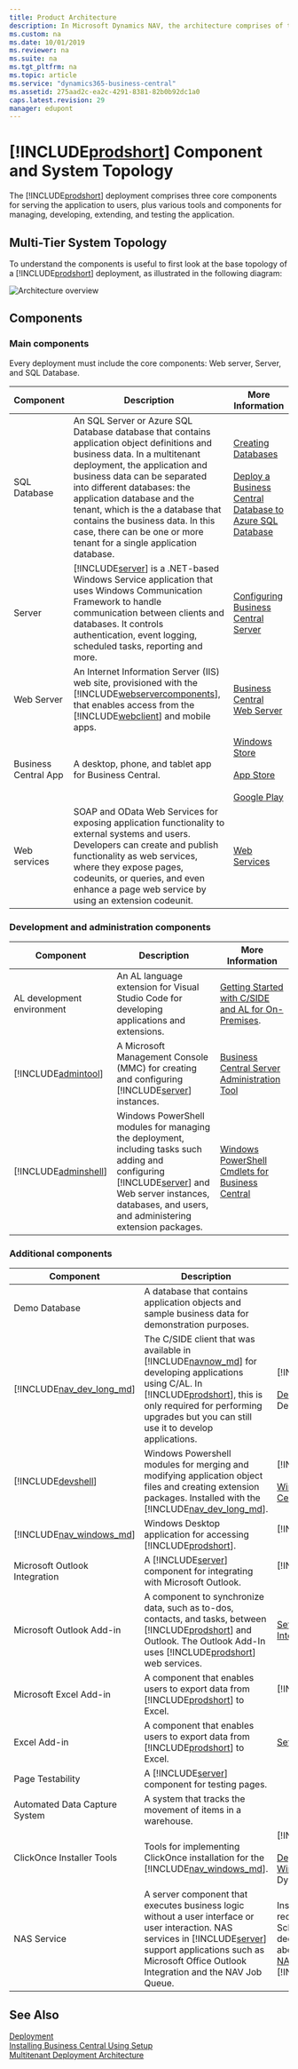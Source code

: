 ```yaml
---
title: Product Architecture
description: In Microsoft Dynamics NAV, the architecture comprises of three core components, and various additional tools and components.
ms.custom: na
ms.date: 10/01/2019
ms.reviewer: na
ms.suite: na
ms.tgt_pltfrm: na
ms.topic: article
ms.service: "dynamics365-business-central"
ms.assetid: 275aad2c-ea2c-4291-8381-82b0b92dc1a0
caps.latest.revision: 29
manager: edupont
---
```

# [!INCLUDE[prodshort](../developer/includes/prodshort.md)] Component and System Topology

The [!INCLUDE[prodshort](../developer/includes/prodshort.md)] deployment comprises three core components for serving the application to users, plus various tools and components for managing, developing, extending, and testing the application.

## Multi-Tier System Topology
 
To understand the components is useful to first look at the base topology of a [!INCLUDE[prodshort](../developer/includes/prodshort.md)] deployment, as illustrated in the following diagram:

![Architecture overview](../media/architecture-overview.png "Architecture overview")  


## Components

### Main components

Every deployment must include the core components: Web server, Server, and SQL Database. 

|Component|Description| More Information  |
|---------|-----------|---|
|SQL Database|An SQL Server or Azure SQL Database database that contains application object definitions and business data. In a multitenant deployment, the application and business data can be separated into different databases: the application database and the tenant, which is the a database that contains the business data. In this case, there can be one or more tenant for a single application database.| [Creating Databases](../cside/cside-create-databases.md)<br /><br />[Deploy a Business Central Database to Azure SQL Database](deploy-database-azure-sql-database.md)|
|Server|[!INCLUDE[server](../developer/includes/server.md)] is a .NET-based Windows Service application that uses Windows Communication Framework to handle communication between clients and databases. It controls authentication, event logging, scheduled tasks, reporting and more.|[Configuring Business Central Server](../administration/configure-server-instance.md)|
|Web Server|An Internet Information Server (IIS) web site, provisioned with the [!INCLUDE[webservercomponents](../developer/includes/webservercomponents.md)], that enables access from the [!INCLUDE[webclient](../developer/includes/webclient.md)] and mobile apps.| [Business Central Web Server](web-server-overview.md)|
|Business Central App|A desktop, phone, and tablet app for Business Central.|[Windows Store](http://go.microsoft.com/fwlink/?LinkId=734848)<br /><br />[App Store](http://go.microsoft.com/fwlink/?LinkId=734847)<br /><br />[Google Play](http://go.microsoft.com/fwlink/?LinkId=734849)|
|Web services|SOAP and OData Web Services for exposing application functionality to external systems and users. Developers can create and publish functionality as web services, where they expose pages, codeunits, or queries, and even enhance a page web service by using an extension codeunit.|[Web Services](../webservices/web-services.md)|

### Development and administration components

|Component|Description| More Information   |
|---------|-----------|---|
|AL development environment|An AL language extension for Visual Studio Code for developing applications and extensions. |[Getting Started with C/SIDE and AL for On-Premises](../developer/devenv-get-started-al-for-onprem.md).|
|[!INCLUDE[admintool](../developer/includes/admintool.md)]|A Microsoft Management Console (MMC) for creating and configuring [!INCLUDE[server](../developer/includes/server.md)] instances.|[Business Central Server Administration Tool](../administration/administration-tool.md)|
|[!INCLUDE[adminshell](../developer/includes/adminshell.md)]|Windows PowerShell modules for managing the deployment, including tasks such adding and configuring [!INCLUDE[server](../developer/includes/server.md)] and Web server instances, databases, and users, and administering extension packages.|[Windows PowerShell Cmdlets for Business Central](https://docs.microsoft.com/en-us/powershell/business-central/overview)|


### Additional components

|Component|Description| More Information  |
|---------|-----------|---|
|Demo Database|A database that contains application objects and sample business data for demonstration purposes.||
|[!INCLUDE[nav_dev_long_md](../developer/includes/nav_dev_long_md.md)]|The C/SIDE client that was available in [!INCLUDE[navnow_md](../developer/includes/navnow_md.md)] for developing applications using C/AL. In [!INCLUDE[prodshort](../developer/includes/prodshort.md)], this is only required for performing upgrades but you can still use it to develop applications.|[!INCLUDE[2019_releasewave2_deprecated](../includes/2019_releasewave2_deprecated.md)]<br /><br />[Development in C/AL](/dynamics-nav/development) in the Dynamics NAV Developer and IT Pro Help.|
|[!INCLUDE[devshell](../developer/includes/devshell.md)]|Windows Powershell modules for merging and modifying application object files and creating extension packages. Installed with the [!INCLUDE[nav_dev_long_md](../developer/includes/nav_dev_long_md.md)].|[!INCLUDE[2019_releasewave2_deprecated](../includes/2019_releasewave2_deprecated.md)]<br /><br />[Windows PowerShell Cmdlets for Business Central](https://docs.microsoft.com/en-us/powershell/business-central/overview)|
|[!INCLUDE[nav_windows_md](../developer/includes/nav_windows_md.md)]|Windows Desktop application for accessing [!INCLUDE[prodshort](../developer/includes/prodshort.md)].|[!INCLUDE[2019_releasewave2_deprecated](../includes/2019_releasewave2_deprecated.md)]<br /><br />|
|Microsoft Outlook Integration|A [!INCLUDE[server](../developer/includes/server.md)] component for integrating with Microsoft Outlook.|[!INCLUDE[2019_releasewave2_deprecated](../includes/2019_releasewave2_deprecated.md)]<br /><br />|
|Microsoft Outlook Add-in| A component to synchronize data, such as to-dos, contacts, and tasks, between [!INCLUDE[prodshort](../developer/includes/prodshort.md)] and Outlook. The Outlook Add-In uses [!INCLUDE[prodshort](../developer/includes/prodshort.md)] web services.|[Setting Up the Office Add-Ins for Outlook Integration](../administration/Setting-up-Office-Add-Ins-Outlook-Inbox.md)|
|Microsoft Excel Add-in|A component that enables users to export data from [!INCLUDE[prodshort](../developer/includes/prodshort.md)] to Excel.|[!INCLUDE[2019_releasewave2_deprecated](../includes/2019_releasewave2_deprecated.md)]<br /><br />|
|Excel Add-in|A component that enables users to export data from [!INCLUDE[prodshort](../developer/includes/prodshort.md)] to Excel.|[Setting up the Excel Add-In](../administration/configuring-excel-addin.md)|
|Page Testability|A [!INCLUDE[server](../developer/includes/server.md)] component for testing pages.||
|Automated Data Capture System|A system that tracks the movement of items in a warehouse.||
|ClickOnce Installer Tools|Tools for implementing ClickOnce installation for the [!INCLUDE[nav_windows_md](../developer/includes/nav_windows_md.md)].|[!INCLUDE[2019_releasewave2_deprecated](../includes/2019_releasewave2_deprecated.md)]<br /><br />[Deploying Microsoft Dynamics NAV Windows client Using ClickOnce](/dynamics-nav/deploying-microsoft-dynamics-nav-using-clickonce) in the Dynamics NAV Developer and IT Pro Help.|
|NAS Service|A server component that executes business logic without a user interface or user interaction. NAS services in [!INCLUDE[server](../developer/includes/server.md)] support applications such as Microsoft Office Outlook Integration and the NAV Job Queue.| Instead of using NAS services, we recommend that you use the Task Scheduler (see [Task Scheduler](../developer/devenv-task-scheduler.md). If you decide to use NAS, and want to read more about its configuration, see [Configuring NAS Services](/dynamics-nav/configuring-nas-services) in the Dev and IT Pro Help for [!INCLUDE[nav2018_md](../developer/includes/nav2018_md.md)].|


## See Also  
 [Deployment](Deployment.md)   
 [Installing Business Central Using Setup](install-using-setup.md)   
 [Multitenant Deployment Architecture](Multitenant-Deployment-Architecture.md)

